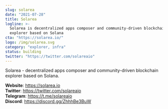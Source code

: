 ```yaml
---
slug: solarea
date: "2021-07-28"
title: Solarea
logline: >-
  Solarea is decentralized apps composer and community-driven blockchain
  explorer based on Solana
cta: "https://solarea.io/"
logo: /img/solarea.svg
category: "explorer, infra"
status: building
twitter: "https://twitter.com/solareaio"
---
```


Solarea - decentralized apps composer and community-driven blockchain explorer based on Solana.

<b>Website</b>: https://solarea.io </br>
<b>Twitter</b>: https://twitter.com/solareaio </br>
<b>Telegram</b>: https://t.me/solareaio </br>
<b>Discord</b>: https://discord.gg/ZhhhBe3BuW </br>
